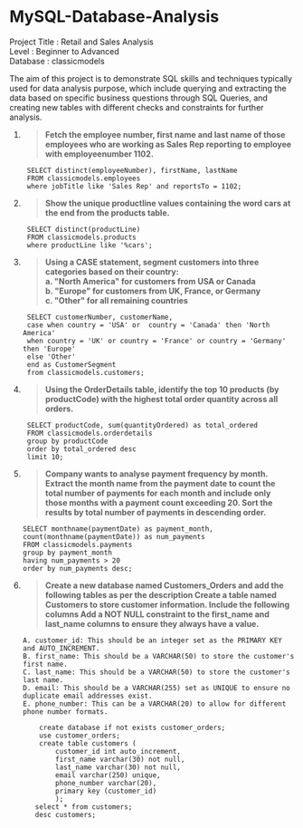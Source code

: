 # MySQL-Database-Analysis

Project Title : Retail and Sales Analysis <br />
Level : Beginner to Advanced <br />
Database : classicmodels <br />

The aim of this project is to demonstrate SQL skills and techniques typically used for data analysis purpose, which include querying and extracting the data based on specific business questions through SQL Queries, and creating new tables with different checks and constraints for further analysis.
        

1. >**Fetch the employee number, first name and last name of those employees who are working as Sales Rep reporting to employee with employeenumber 1102.**

        SELECT distinct(employeeNumber), firstName, lastName
        FROM classicmodels.employees
        where jobTitle like 'Sales Rep' and reportsTo = 1102;

2. >**Show the unique productline values containing the word cars at the end from the products table.**
   
        SELECT distinct(productLine)
        FROM classicmodels.products
        where productLine like '%cars';

3. >**Using a CASE statement, segment customers into three categories based on their country: <br />
      a. "North America" for customers from USA or Canada <br />
      b. "Europe" for customers from UK, France, or Germany <br />
      c. "Other" for all remaining countries**

        SELECT customerNumber, customerName,
        case when country = 'USA' or  country = 'Canada' then 'North America'
        when country = 'UK' or country = 'France' or country = 'Germany' then 'Europe'
        else 'Other'
        end as CustomerSegment
        from classicmodels.customers;

4. >**Using the OrderDetails table, identify the top 10 products (by productCode) with the highest total order quantity across all orders.**
   
        SELECT productCode, sum(quantityOrdered) as total_ordered
        FROM classicmodels.orderdetails
        group by productCode
        order by total_ordered desc
        limit 10;

5. >**Company wants to analyse payment frequency by month. Extract the month name from the payment date to count the total number of payments for each month and include only those months with a payment count exceeding 20. Sort the results by total number of payments in descending order.**
   
       SELECT monthname(paymentDate) as payment_month, count(monthname(paymentDate)) as num_payments
       FROM classicmodels.payments
       group by payment_month
       having num_payments > 20
       order by num_payments desc;

 6. >**Create a new database named Customers_Orders and add the following tables as per the description
         Create a table named Customers to store customer information. Include the following columns
         Add a NOT NULL constraint to the first_name and last_name columns to ensure they always have a value.**
    
        A. customer_id: This should be an integer set as the PRIMARY KEY and AUTO_INCREMENT.
        B. first_name: This should be a VARCHAR(50) to store the customer's first name.
        C. last_name: This should be a VARCHAR(50) to store the customer's last name.
        D. email: This should be a VARCHAR(255) set as UNIQUE to ensure no duplicate email addresses exist.
        E. phone_number: This can be a VARCHAR(20) to allow for different phone number formats.

            create database if not exists customer_orders;
            use customer_orders;
            create table customers (
                customer_id int auto_increment,
                first_name varchar(30) not null,
                last_name varchar(30) not null,
                email varchar(250) unique,
                phone_number varchar(20),
                primary key (customer_id)
                );
           select * from customers;
           desc customers;
            




     

